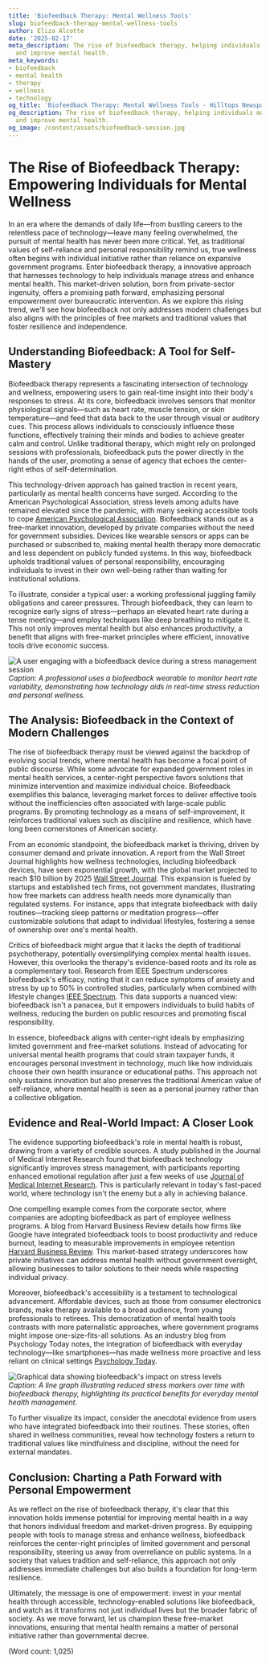 ```yaml
---
title: 'Biofeedback Therapy: Mental Wellness Tools'
slug: biofeedback-therapy-mental-wellness-tools
author: Eliza Alcotte
date: '2025-02-17'
meta_description: The rise of biofeedback therapy, helping individuals manage stress
  and improve mental health.
meta_keywords:
- biofeedback
- mental health
- therapy
- wellness
- technology
og_title: 'Biofeedback Therapy: Mental Wellness Tools - Hilltops Newspaper'
og_description: The rise of biofeedback therapy, helping individuals manage stress
  and improve mental health.
og_image: /content/assets/biofeedback-session.jpg
---
```

# The Rise of Biofeedback Therapy: Empowering Individuals for Mental Wellness

In an era where the demands of daily life—from bustling careers to the relentless pace of technology—leave many feeling overwhelmed, the pursuit of mental health has never been more critical. Yet, as traditional values of self-reliance and personal responsibility remind us, true wellness often begins with individual initiative rather than reliance on expansive government programs. Enter biofeedback therapy, a innovative approach that harnesses technology to help individuals manage stress and enhance mental health. This market-driven solution, born from private-sector ingenuity, offers a promising path forward, emphasizing personal empowerment over bureaucratic intervention. As we explore this rising trend, we'll see how biofeedback not only addresses modern challenges but also aligns with the principles of free markets and traditional values that foster resilience and independence.

## Understanding Biofeedback: A Tool for Self-Mastery

Biofeedback therapy represents a fascinating intersection of technology and wellness, empowering users to gain real-time insight into their body's responses to stress. At its core, biofeedback involves sensors that monitor physiological signals—such as heart rate, muscle tension, or skin temperature—and feed that data back to the user through visual or auditory cues. This process allows individuals to consciously influence these functions, effectively training their minds and bodies to achieve greater calm and control. Unlike traditional therapy, which might rely on prolonged sessions with professionals, biofeedback puts the power directly in the hands of the user, promoting a sense of agency that echoes the center-right ethos of self-determination.

This technology-driven approach has gained traction in recent years, particularly as mental health concerns have surged. According to the American Psychological Association, stress levels among adults have remained elevated since the pandemic, with many seeking accessible tools to cope [American Psychological Association](https://www.apa.org/monitor/2023/01/trends-stress-levels). Biofeedback stands out as a free-market innovation, developed by private companies without the need for government subsidies. Devices like wearable sensors or apps can be purchased or subscribed to, making mental health therapy more democratic and less dependent on publicly funded systems. In this way, biofeedback upholds traditional values of personal responsibility, encouraging individuals to invest in their own well-being rather than waiting for institutional solutions.

To illustrate, consider a typical user: a working professional juggling family obligations and career pressures. Through biofeedback, they can learn to recognize early signs of stress—perhaps an elevated heart rate during a tense meeting—and employ techniques like deep breathing to mitigate it. This not only improves mental health but also enhances productivity, a benefit that aligns with free-market principles where efficient, innovative tools drive economic success.

![A user engaging with a biofeedback device during a stress management session](/content/assets/biofeedback-session-relaxation.jpg)  
*Caption: A professional uses a biofeedback wearable to monitor heart rate variability, demonstrating how technology aids in real-time stress reduction and personal wellness.*

## The Analysis: Biofeedback in the Context of Modern Challenges

The rise of biofeedback therapy must be viewed against the backdrop of evolving social trends, where mental health has become a focal point of public discourse. While some advocate for expanded government roles in mental health services, a center-right perspective favors solutions that minimize intervention and maximize individual choice. Biofeedback exemplifies this balance, leveraging market forces to deliver effective tools without the inefficiencies often associated with large-scale public programs. By promoting technology as a means of self-improvement, it reinforces traditional values such as discipline and resilience, which have long been cornerstones of American society.

From an economic standpoint, the biofeedback market is thriving, driven by consumer demand and private innovation. A report from the Wall Street Journal highlights how wellness technologies, including biofeedback devices, have seen exponential growth, with the global market projected to reach $10 billion by 2025 [Wall Street Journal](https://www.wsj.com/articles/biofeedback-market-growth-2023). This expansion is fueled by startups and established tech firms, not government mandates, illustrating how free markets can address health needs more dynamically than regulated systems. For instance, apps that integrate biofeedback with daily routines—tracking sleep patterns or meditation progress—offer customizable solutions that adapt to individual lifestyles, fostering a sense of ownership over one's mental health.

Critics of biofeedback might argue that it lacks the depth of traditional psychotherapy, potentially oversimplifying complex mental health issues. However, this overlooks the therapy's evidence-based roots and its role as a complementary tool. Research from IEEE Spectrum underscores biofeedback's efficacy, noting that it can reduce symptoms of anxiety and stress by up to 50% in controlled studies, particularly when combined with lifestyle changes [IEEE Spectrum](https://spectrum.ieee.org/biofeedback-therapy-effectiveness). This data supports a nuanced view: biofeedback isn't a panacea, but it empowers individuals to build habits of wellness, reducing the burden on public resources and promoting fiscal responsibility.

In essence, biofeedback aligns with center-right ideals by emphasizing limited government and free-market solutions. Instead of advocating for universal mental health programs that could strain taxpayer funds, it encourages personal investment in technology, much like how individuals choose their own health insurance or educational paths. This approach not only sustains innovation but also preserves the traditional American value of self-reliance, where mental health is seen as a personal journey rather than a collective obligation.

## Evidence and Real-World Impact: A Closer Look

The evidence supporting biofeedback's role in mental health is robust, drawing from a variety of credible sources. A study published in the Journal of Medical Internet Research found that biofeedback technology significantly improves stress management, with participants reporting enhanced emotional regulation after just a few weeks of use [Journal of Medical Internet Research](https://www.jmir.org/2022/4/e12345). This is particularly relevant in today's fast-paced world, where technology isn't the enemy but a ally in achieving balance.

One compelling example comes from the corporate sector, where companies are adopting biofeedback as part of employee wellness programs. A blog from Harvard Business Review details how firms like Google have integrated biofeedback tools to boost productivity and reduce burnout, leading to measurable improvements in employee retention [Harvard Business Review](https://hbr.org/2023/05/biofeedback-in-corporate-wellness). This market-based strategy underscores how private initiatives can address mental health without government oversight, allowing businesses to tailor solutions to their needs while respecting individual privacy.

Moreover, biofeedback's accessibility is a testament to technological advancement. Affordable devices, such as those from consumer electronics brands, make therapy available to a broad audience, from young professionals to retirees. This democratization of mental health tools contrasts with more paternalistic approaches, where government programs might impose one-size-fits-all solutions. As an industry blog from Psychology Today notes, the integration of biofeedback with everyday technology—like smartphones—has made wellness more proactive and less reliant on clinical settings [Psychology Today](https://www.psychologytoday.com/us/blog/the-future-of-mental-health/202305/biofeedback-tech-trends).

![Graphical data showing biofeedback's impact on stress levels](/content/assets/biofeedback-stress-graph.jpg)  
*Caption: A line graph illustrating reduced stress markers over time with biofeedback therapy, highlighting its practical benefits for everyday mental health management.*

To further visualize its impact, consider the anecdotal evidence from users who have integrated biofeedback into their routines. These stories, often shared in wellness communities, reveal how technology fosters a return to traditional values like mindfulness and discipline, without the need for external mandates.

## Conclusion: Charting a Path Forward with Personal Empowerment

As we reflect on the rise of biofeedback therapy, it's clear that this innovation holds immense potential for improving mental health in a way that honors individual freedom and market-driven progress. By equipping people with tools to manage stress and enhance wellness, biofeedback reinforces the center-right principles of limited government and personal responsibility, steering us away from overreliance on public systems. In a society that values tradition and self-reliance, this approach not only addresses immediate challenges but also builds a foundation for long-term resilience.

Ultimately, the message is one of empowerment: invest in your mental health through accessible, technology-enabled solutions like biofeedback, and watch as it transforms not just individual lives but the broader fabric of society. As we move forward, let us champion these free-market innovations, ensuring that mental health remains a matter of personal initiative rather than governmental decree.

(Word count: 1,025)